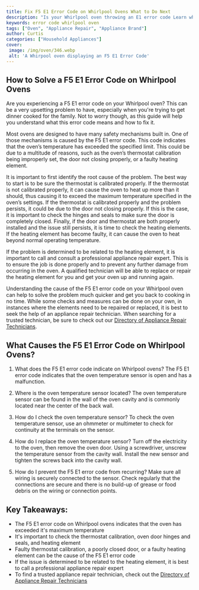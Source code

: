 ```yaml
---
title: Fix F5 E1 Error Code on Whirlpool Ovens What to Do Next
description: "Is your Whirlpool oven throwing an E1 error code Learn what to do to fix it and gaining expert insights on oven maintenance and troubleshooting"
keywords: error code whirlpool oven
tags: ["Oven", "Appliance Repair", "Appliance Brand"]
author: Curtis
categories: ["Household Appliances"]
cover: 
 image: /img/oven/346.webp
 alt: 'A Whirpool oven displaying an F5 E1 Error Code'
---
```

## How to Solve a F5 E1 Error Code on Whirlpool Ovens
Are you experiencing a F5 E1 error code on your Whirlpool oven? This can be a very upsetting problem to have, especially when you're trying to get dinner cooked for the family. Not to worry though, as this guide will help you understand what this error code means and how to fix it.

Most ovens are designed to have many safety mechanisms built in. One of those mechanisms is caused by the F5 E1 error code. This code indicates that the oven’s temperature has exceeded the specified limit. This could be due to a multitude of reasons, such as the oven’s thermostat calibration being improperly set, the door not closing properly, or a faulty heating element. 

It is important to first identify the root cause of the problem. The best way to start is to be sure the thermostat is calibrated properly. If the thermostat is not calibrated properly, it can cause the oven to heat up more than it should, thus causing it to exceed the maximum temperature specified in the oven’s settings. If the thermostat is calibrated properly and the problem persists, it could be due to the door not closing properly. If this is the case, it is important to check the hinges and seals to make sure the door is completely closed. Finally, if the door and thermostat are both properly installed and the issue still persists, it is time to check the heating elements. If the heating element has become faulty, it can cause the oven to heat beyond normal operating temperature. 

If the problem is determined to be related to the heating element, it is important to call and consult a professional appliance repair expert. This is to ensure the job is done properly and to prevent any further damage from occurring in the oven. A qualified technician will be able to replace or repair the heating element for you and get your oven up and running again. 

Understanding the cause of the F5 E1 error code on your Whirlpool oven can help to solve the problem much quicker and get you back to cooking in no time. While some checks and measures can be done on your own, in instances where the elements need to be repaired or replaced, it is best to seek the help of an appliance repair technician. When searching for a trusted technician, be sure to check out our [Directory of Appliance Repair Technicians](./pages/appliance-repair-technicians).

## What Causes the F5 E1 Error Code on Whirlpool Ovens?

1. What does the F5 E1 error code indicate on Whirlpool ovens?
 The F5 E1 error code indicates that the oven temperature sensor is open and has a malfunction.

2. Where is the oven temperature sensor located?
 The oven temperature sensor can be found in the wall of the oven cavity and is commonly located near the center of the back wall.

3. How do I check the oven temperature sensor?
 To check the oven temperature sensor, use an ohmmeter or multimeter to check for continuity at the terminals on the sensor.

4. How do I replace the oven temperature sensor?
 Turn off the electricity to the oven, then remove the oven door. Using a screwdriver, unscrew the temperature sensor from the cavity wall. Install the new sensor and tighten the screws back into the cavity wall.

5. How do I prevent the F5 E1 error code from recurring?
 Make sure all wiring is securely connected to the sensor. Check regularly that the connections are secure and there is no build-up of grease or food debris on the wiring or connection points.

## Key Takeaways:
- The F5 E1 error code on Whirlpool ovens indicates that the oven has exceeded it's maximum temperature
- It's important to check the thermostat calibration, oven door hinges and seals, and heating element 
- Faulty thermostat calibration, a poorly closed door, or a faulty heating element can be the cause of the F5 E1 error code
- If the issue is determined to be related to the heating element, it is best to call a professional appliance repair expert
- To find a trusted appliance repair technician, check out the [Directory of Appliance Repair Technicians](./pages/appliance-repair-technicians/)
